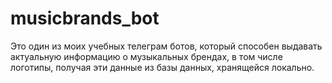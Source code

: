 # musicbrands_bot

Это один из моих учебных телеграм ботов, который способен выдавать актуальную информацию о музыкальных брендах, в том числе логотипы, получая эти данные из базы данных, хранящейся локально.
